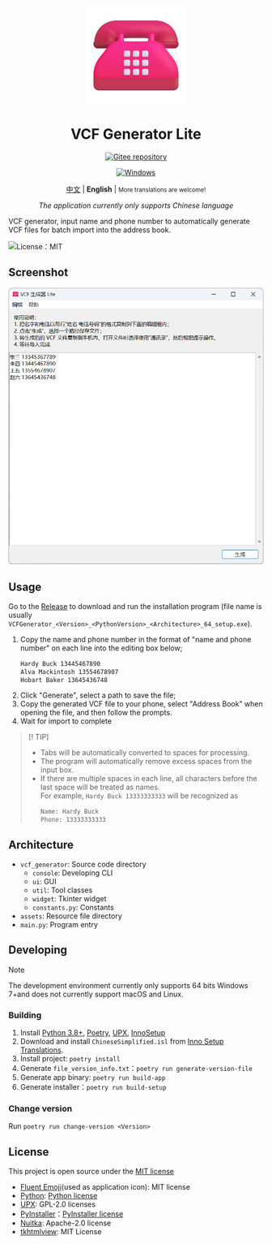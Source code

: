 <div align="center">
<img src="./vcf_generator/assets/icon.png" width="192"/>

# VCF Generator Lite

[![Gitee repository](https://img.shields.io/badge/Gitee-repository-C71D23?logo=gitee)](https://gitee.com/HelloTool/VCFGeneratorLiteForTkinter)

[![Windows](https://img.shields.io/badge/Windows-exe-%232863C5?logo=windows)][ReleaseInGitee]

[中文](./README.zh.md) |
**English** |
<small>More translations are welcome!</small>

_The application currently only supports Chinese language_

</div>

VCF generator, input name and phone number to automatically generate VCF files for batch import into the address book.

![License：MIT](https://img.shields.io/badge/license-MIT-green)

## Screenshot

<img src="./screenshots/Snipaste_2024-06-17_04-06-51.png" width="600" alt="Snipaste_2024-06-17_04-06-51.png" />

## Usage

Go to the [Release][ReleaseInGitee] to download and run the installation program (file name is usually `VCFGenerator_<Version>_<PythonVersion>_<Architecture>_64_setup.exe`).

1. Copy the name and phone number in the format of "name and phone number" on each line into the editing box below;
   ```text
   Hardy Buck 13445467890
   Alva Mackintosh 13554678907
   Hobart Baker 13645436748
   ```
2. Click "Generate", select a path to save the file;
3. Copy the generated VCF file to your phone, select "Address Book" when opening the file, and then follow the prompts.
4. Wait for import to complete

>[! TIP]
>
> - Tabs will be automatically converted to spaces for processing.
> - The program will automatically remove excess spaces from the input box.
> - If there are multiple spaces in each line, all characters before the last space will be treated as names.\
>   For example, `Hardy Buck 13333333333` will be recognized as
>   ```text
>   Name: Hardy Buck
>   Phone: 13333333333
>   ```


## Architecture

- `vcf_generator`: Source code directory
    - `console`: Developing CLI
    - `ui`: GUI
    - `util`: Tool classes
    - `widget`: Tkinter widget
    - `constants.py`: Constants
- `assets`: Resource file directory
- `main.py`: Program entry

## Developing

> [!NOTE]
>
> The development environment currently only supports 64 bits Windows 7+and does not currently support macOS and Linux.

### Building

1. Install [Python 3.8+](https://www.python.org/), [Poetry](https://python-poetry.org/), [UPX](https://upx.github.io/), [InnoSetup](https://jrsoftware.org/isinfo.php)
2. Download and install `ChineseSimplified.isl` from [Inno Setup Translations](https://jrsoftware.org/files/istrans/).
3. Install project: `poetry install`
4. Generate `file_version_info.txt`：`poetry run generate-version-file`
5. Generate app binary: `poetry run build-app`
6. Generate installer：`poetry run build-setup`

### Change version

Run `poetry run change-version <Version>`

## License

This project is open source under the [MIT license](./LICENSE)

- [Fluent Emoji](https://github.com/microsoft/fluentui-emoji)(used as application icon): MIT license
- [Python](https://www.python.org/): [Python license](https://docs.python.org/3/license.html)
- [UPX](https://upx.github.io/): GPL-2.0 licenses
- [PyInstaller](https://pyinstaller.org/en/stable/)：[PyInstaller license](https://pyinstaller.org/en/stable/license.html)
- [Nuitka](https://nuitka.net/): Apache-2.0 license
- [tkhtmlview](https://github.com/bauripalash/tkhtmlview): MIT License

[ReleaseInGitee]: https://gitee.com/HelloTool/VCFGeneratorLiteForTkinter/releases/latest
